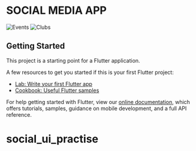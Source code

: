 # SOCIAL MEDIA APP

![Events](https://drive.google.com/uc?export=view&id=16GYbXgcGy4EDbAQcy08-RWqMcacZT4BP) ![Clubs](https://drive.google.com/uc?export=view&id=1fxRlZB456wEYROhaVxc8HKOynZq0yUFr)

## Getting Started

This project is a starting point for a Flutter application.

A few resources to get you started if this is your first Flutter project:

- [Lab: Write your first Flutter app](https://flutter.dev/docs/get-started/codelab)
- [Cookbook: Useful Flutter samples](https://flutter.dev/docs/cookbook)

For help getting started with Flutter, view our
[online documentation](https://flutter.dev/docs), which offers tutorials,
samples, guidance on mobile development, and a full API reference.
# social_ui_practise
